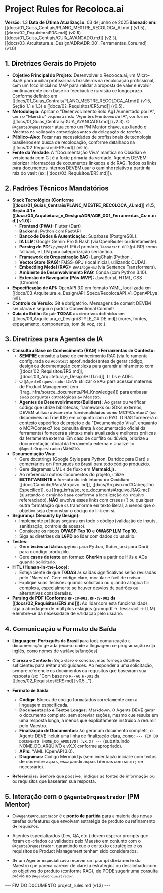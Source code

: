 # Project Rules for Recoloca.ai

**Versão**: 1.3
**Data de Última Atualização**: 03 de junho de 2025
**Baseado em**: [[docs/01_Guias_Centrais/PLANO_MESTRE_RECOLOCA_AI.md]] (v1.5), [[docs/02_Requisitos/ERS.md]] (v0.5), [[docs/01_Guias_Centrais/GUIA_AVANCADO.md]] (v2.3), [[docs/03_Arquitetura_e_Design/ADR/ADR_001_Ferramentas_Core.md]] (v1.0)

## 1. Diretrizes Gerais do Projeto

- **Objetivo Principal do Projeto:** Desenvolver o Recoloca.ai, um Micro-SaaS para auxiliar profissionais brasileiros na recolocação profissional, com um foco inicial no MVP para validar a proposta de valor e evoluir continuamente com base no feedback e na visão de longo prazo. Conforme definido em [[docs/01_Guias_Centrais/PLANO_MESTRE_RECOLOCA_AI.md]] (v1.5, Seção 1.1 e 1.3) e [[docs/02_Requisitos/ERS.md]] (v0.5).
- **Metodologia:** Aplicar o "Desenvolvimento Solo Ágil Aumentado por IA", com o "Maestro" orquestrando "Agentes Mentores de IA", conforme [[docs/01_Guias_Centrais/GUIA_AVANCADO.md]] (v2.3). O `@AgenteOrquestrador` atua como um PM Mentor chave, auxiliando o Maestro na validação estratégica antes da delegação de tarefas.
- **Público-Alvo:** Focar nas necessidades de profissionais de tecnologia brasileiros em busca de recolocação, conforme detalhado na [[docs/02_Requisitos/ERS.md]] (v0.5).
- **Fonte da Verdade:** A "Documentação Viva" mantida no Obsidian e versionada com Git é a fonte primária da verdade. Agentes DEVEM priorizar informações de documentos linkados e do RAG. Todos os links para documentos internos DEVEM usar o caminho relativo a partir da raiz do vault (ex: [[docs/02_Requisitos/ERS.md]]).
    
## 2. Padrões Técnicos Mandatórios

- **Stack Tecnológica (Conforme [[docs/01_Guias_Centrais/PLANO_MESTRE_RECOLOCA_AI.md]] v1.5, Seção 4.1 e [[docs/03_Arquitetura_e_Design/ADR/ADR_001_Ferramentas_Core.md]] v1.0):**
    - **Frontend (PWA):** Flutter (Dart).
    - **Backend:** Python com FastAPI.
    - **Banco de Dados & Autenticação:** Supabase (PostgreSQL).
    - **IA LLM:** Google Gemini Pro & Flash (via OpenRouter ou diretamente).
    - **Parsing de PDF:** `pymupdf` (Fitz) primário, `Tesseract OCR` (pt-BR) como fallback, e LLM para categorização semântica.
    - **Framework de Orquestração RAG:** LangChain (Python).
    - **Vector Store (RAG):** FAISS-GPU (local inicial, utilizando CUDA).
    - **Embedding Model (RAG):** `BAAI/bge-m3` (via Sentence Transformers).
    - **Ambiente de Desenvolvimento RAG:** Conda (com Python 3.10).
    - **Extensão de Navegador (Pós-MVP):** JavaScript, HTML, CSS (Chrome).
- **Especificação de API:** OpenAPI 3.0 em formato YAML, localizada em [[docs/03_Arquitetura_e_Design/API_Specs/RecolocaAPI_v1_OpenAPI.yaml]].
- **Controle de Versão:** Git é obrigatório. Mensagens de commit DEVEM ser claras e seguir o padrão Conventional Commits.
- **Guia de Estilo:** Seguir **TODAS** as diretrizes definidas em [[docs/03_Arquitetura_e_Design/STYLE_GUIDE.md]] (cores, fontes, espaçamento, componentes, tom de voz, etc.).
    
## 3. Diretrizes para Agentes de IA

- **Consulta à Base de Conhecimento (RAG) e Ferramentas de Contexto:**
    - **SEMPRE** consulte a base de conhecimento RAG (via ferramenta configurada ou `#Context` aprofundado) antes de gerar código, design ou documentação complexa para garantir alinhamento com [[docs/02_Requisitos/ERS.md]], [[docs/03_Arquitetura_e_Design/HLD.md]], LLDs e ADRs.
    - O `@AgenteOrquestrador` DEVE utilizar o RAG para acessar materiais de Product Management (em [[rag_infra/source_documents/PM_Knowledge/]]) para embasar suas perguntas estratégicas ao Maestro.
    - **Agentes de Desenvolvimento (Builders):** Ao gerar ou verificar código que utilize bibliotecas, frameworks ou SDKs externos, DEVEM utilizar ativamente funcionalidades como MCP/Context7 (se disponíveis no Trae IDE) em conjunto com o RAG. O RAG fornecerá o contexto específico do projeto e da "Documentação Viva", enquanto o MCP/Context7 (ou consulta direta à documentação oficial da ferramenta) fornecerá a sintaxe mais atualizada e melhores práticas da ferramenta externa. Em caso de conflito ou dúvida, priorize a documentação oficial da ferramenta externa e sinalize ao `@AgenteOrquestrador`/Maestro.
- **Documentação Viva:**
    - Gere docstrings (Google Style para Python, Dartdoc para Dart) e comentários em Português do Brasil para todo código produzido.
    - Gere diagramas UML e de fluxo em **Mermaid.js**.
    - Ao referenciar outros documentos do projeto, utilize **ESTRITAMENTE** o formato de link interno do Obsidian: [[docs/Caminho/Para/Arquivo.md]], [[docs/Arquivo.md#Cabeçalho Específico]], ou [[rag_infra/source_documents/Arquivo_RAG.md]] (ajustando o caminho base conforme a localização do arquivo referenciado). **NÃO** envolva esses links com crases (`) ou qualquer outra formatação que os transforme em texto literal, a menos que o objetivo seja demonstrar o código do link em si.
- **Segurança (Security by Design):**
    - Implemente práticas seguras em todo o código (validação de inputs, sanitização, controle de acesso).
    - Considere os riscos **OWASP Top 10** e **OWASP LLM Top 10**.
    - Siga as diretrizes da **LGPD** ao lidar com dados do usuário. 
- **Testes:**
    - Gere **testes unitários** (pytest para Python, flutter_test para Dart) para o código produzido.
    - Gere **casos de teste** em formato **Gherkin** a partir de HUs e ACs quando solicitado.
- **HITL (Human-in-the-Loop):**
    - Esteja ciente de que **TODAS** as saídas significativas serão revisadas pelo "Maestro". Gere código claro, modular e fácil de revisar.
    - Explique suas decisões quando solicitado ou quando a lógica for complexa, especialmente se houver desvios de padrões ou alternativas consideradas.
- **Parsing de PDF (Conforme `RF-CV-001`, `RF-CV-002` da [[docs/02_Requisitos/ERS.md]]):** Ao lidar com esta funcionalidade, siga a abordagem de múltiplos estágios (pymupdf -> Tesseract -> LLM) e lembre-se da necessidade de validação pelo usuário.
    
## 4. Comunicação e Formato de Saída

- **Linguagem:** **Português do Brasil** para toda comunicação e documentação gerada (exceto onde a linguagem de programação exija inglês, como nomes de variáveis/funções).
- **Clareza e Contexto:** Seja claro e conciso, mas forneça detalhes suficientes para evitar ambiguidades. Ao responder a uma solicitação, sempre referencie os documentos ou requisitos que basearam sua resposta (ex: "Com base no `RF-AUTH-001` da [[docs/02_Requisitos/ERS.md]] v0.5...").
    
- **Formato de Saída:**
    - **Código:** Blocos de código formatados corretamente com a linguagem especificada.
    - **Documentação e Textos Longos:** Markdown. O Agente DEVE gerar o documento completo, sem abreviar seções, mesmo que resulte em uma resposta longa, a menos que explicitamente instruído a resumir pelo Maestro.
    - **Finalização de Documentos:** Ao gerar um documento completo, o Agente DEVE incluir uma linha de finalização clara, como: `--- FIM DO DOCUMENTO [NOME_DO_ARQUIVO] (vX.X) ---` (substituindo NOME_DO_ARQUIVO e vX.X conforme apropriado).
    - **APIs:** YAML (OpenAPI 3.0).
    - **Diagramas:** Código Mermaid.js (sem indentação inicial e com textos de nós entre aspas, escapando aspas internas com `&quot;` se necessário).
- **Referências:** Sempre que possível, indique as fontes de informação ou os requisitos que basearam sua resposta.
    
## 5. Interação com o `@AgenteOrquestrador` (PM Mentor)

- O `@AgenteOrquestrador` é o **ponto de partida** para a maioria das novas tarefas ou features que envolvam estratégia de produto ou refinamento de requisitos.
    
- Agentes especializados (Dev, QA, etc.) devem esperar prompts que foram co-criados ou validados pelo Maestro em conjunto com o `@AgenteOrquestrador`, garantindo que o contexto estratégico e os requisitos de Product Management tenham sido considerados.
    
- Se um Agente especializado receber um prompt diretamente do Maestro que pareça carecer de clareza estratégica ou desalinhado com os objetivos do produto (conforme RAG), ele PODE sugerir uma consulta prévia ao `@AgenteOrquestrador`.

--- FIM DO DOCUMENTO project_rules.md (v1.3) ---